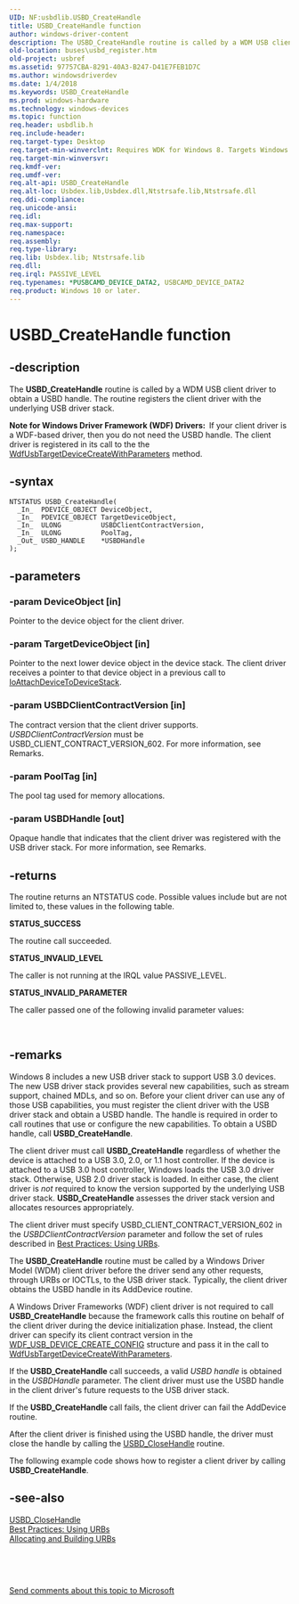 ```yaml
---
UID: NF:usbdlib.USBD_CreateHandle
title: USBD_CreateHandle function
author: windows-driver-content
description: The USBD_CreateHandle routine is called by a WDM USB client driver to obtain a USBD handle. The routine registers the client driver with the underlying USB driver stack.
old-location: buses\usbd_register.htm
old-project: usbref
ms.assetid: 97757CBA-8291-40A3-B247-D41E7FEB1D7C
ms.author: windowsdriverdev
ms.date: 1/4/2018
ms.keywords: USBD_CreateHandle
ms.prod: windows-hardware
ms.technology: windows-devices
ms.topic: function
req.header: usbdlib.h
req.include-header: 
req.target-type: Desktop
req.target-min-winverclnt: Requires WDK for Windows 8. Targets Windows Vista and later versions of the Windows operating system.
req.target-min-winversvr: 
req.kmdf-ver: 
req.umdf-ver: 
req.alt-api: USBD_CreateHandle
req.alt-loc: Usbdex.lib,Usbdex.dll,Ntstrsafe.lib,Ntstrsafe.dll
req.ddi-compliance: 
req.unicode-ansi: 
req.idl: 
req.max-support: 
req.namespace: 
req.assembly: 
req.type-library: 
req.lib: Usbdex.lib; Ntstrsafe.lib
req.dll: 
req.irql: PASSIVE_LEVEL
req.typenames: *PUSBCAMD_DEVICE_DATA2, USBCAMD_DEVICE_DATA2
req.product: Windows 10 or later.
---
```


# USBD_CreateHandle function



## -description
The  <b>USBD_CreateHandle</b> routine is called by a WDM USB client driver to obtain a USBD handle. The routine registers the client driver with the underlying USB driver stack.

<b>Note for Windows Driver Framework (WDF) Drivers:  </b>If your client driver is a WDF-based driver, then you do not need the USBD handle. The client driver is registered in its call to the the <a href="..\wdfusb\nf-wdfusb-wdfusbtargetdevicecreatewithparameters.md">WdfUsbTargetDeviceCreateWithParameters</a> method.



## -syntax

````
NTSTATUS USBD_CreateHandle(
  _In_  PDEVICE_OBJECT DeviceObject,
  _In_  PDEVICE_OBJECT TargetDeviceObject,
  _In_  ULONG          USBDClientContractVersion,
  _In_  ULONG          PoolTag,
  _Out_ USBD_HANDLE    *USBDHandle
);
````


## -parameters

### -param DeviceObject [in]

Pointer to the device object for the client driver.


### -param TargetDeviceObject [in]

Pointer to the next lower device object in the device stack. The client driver receives a pointer to that device object in a previous call to <a href="..\wdm\nf-wdm-ioattachdevicetodevicestack.md">IoAttachDeviceToDeviceStack</a>.


### -param USBDClientContractVersion [in]

The contract version that the client driver supports. <i>USBDClientContractVersion</i> must be  USBD_CLIENT_CONTRACT_VERSION_602. For more information, see Remarks.


### -param PoolTag [in]

The pool tag used for memory allocations.


### -param USBDHandle [out]

Opaque handle that indicates that the client driver was registered with the USB driver stack. For more information, see Remarks.


## -returns
The routine returns an NTSTATUS code. Possible  values include but are not limited to, these values in the following table.
<dl>
<dt><b>STATUS_SUCCESS</b></dt>
</dl>The routine call succeeded.
<dl>
<dt><b>STATUS_INVALID_LEVEL</b></dt>
</dl>The caller is not running at the IRQL value PASSIVE_LEVEL.
<dl>
<dt><b>STATUS_INVALID_PARAMETER</b></dt>
</dl>The caller passed one of the following invalid parameter values:

 


## -remarks
Windows 8 includes a new USB driver stack to support USB 3.0 devices. The new USB driver stack provides several new capabilities, such as stream support, chained MDLs, and so on. 
Before your client driver can use any of those USB capabilities, you must register the client driver with the USB driver stack and obtain a USBD handle. The handle is required in order to call routines that use or configure the new capabilities. To obtain a USBD handle, call <b>USBD_CreateHandle</b>. 

The client driver must call <b>USBD_CreateHandle</b> regardless of whether the device is attached to a USB 3.0, 2.0, or 1.1 host controller. If the device is attached to a USB 3.0 host controller, Windows loads the USB 3.0 driver stack. Otherwise, USB 2.0 driver stack is loaded.   In either case, the client driver is <i>not</i> required to know the version supported by the underlying USB driver stack. <b>USBD_CreateHandle</b> assesses the driver stack version and allocates resources appropriately. 

The client driver must specify  USBD_CLIENT_CONTRACT_VERSION_602 in the <i>USBDClientContractVersion</i> parameter and follow the set of rules described in <a href="https://msdn.microsoft.com/library/windows/hardware/hh406258">Best Practices: Using URBs</a>. 

The <b>USBD_CreateHandle</b> routine must be called by a Windows Driver Model (WDM) client driver before the driver  send any other requests, through URBs or IOCTLs, to the USB driver stack. Typically, the client driver obtains the USBD handle in its  AddDevice routine.   

A Windows Driver Frameworks (WDF) client driver is not required to call <b>USBD_CreateHandle</b> because the framework calls this routine on behalf of the client driver during the device initialization phase. Instead, the client driver can specify its client contract version in the <a href="..\wdfusb\ns-wdfusb-_wdf_usb_device_create_config.md">WDF_USB_DEVICE_CREATE_CONFIG</a> structure and pass it in the call to <a href="..\wdfusb\nf-wdfusb-wdfusbtargetdevicecreatewithparameters.md">WdfUsbTargetDeviceCreateWithParameters</a>.

If the  <b>USBD_CreateHandle</b> call succeeds,  a valid <i>USBD handle</i> is obtained in the <i>USBDHandle</i> parameter. The client driver must use the USBD handle in the client driver's future requests to the USB driver stack. 

If the <b>USBD_CreateHandle</b> call fails,  the client driver can fail the AddDevice routine.

After the client driver is finished using the USBD handle, the driver must close the handle  by calling the <a href="..\usbdlib\nf-usbdlib-usbd_closehandle.md">USBD_CloseHandle</a> routine.

The following example code shows how to register a client driver by calling <b>USBD_CreateHandle</b>.


## -see-also
<dl>
<dt>
<a href="..\usbdlib\nf-usbdlib-usbd_closehandle.md">USBD_CloseHandle</a>
</dt>
<dt>
<a href="https://msdn.microsoft.com/library/windows/hardware/hh406258">Best Practices: Using URBs</a>
</dt>
<dt>
<a href="https://msdn.microsoft.com/library/windows/hardware/hh450844">Allocating and Building URBs</a>
</dt>
</dl>
 

 

<a href="mailto:wsddocfb@microsoft.com?subject=Documentation%20feedback [usbref\buses]:%20USBD_CreateHandle routine%20 RELEASE:%20(1/4/2018)&amp;body=%0A%0APRIVACY STATEMENT%0A%0AWe use your feedback to improve the documentation. We don't use your email address for any other purpose, and we'll remove your email address from our system after the issue that you're reporting is fixed. While we're working to fix this issue, we might send you an email message to ask for more info. Later, we might also send you an email message to let you know that we've addressed your feedback.%0A%0AFor more info about Microsoft's privacy policy, see http://privacy.microsoft.com/en-us/default.aspx." title="Send comments about this topic to Microsoft">Send comments about this topic to Microsoft</a>

